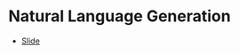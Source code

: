 # Natural Language Generation

- [Slide](http://web.stanford.edu/class/cs224n/slides/cs224n-2019-lecture15-nlg.pdf)
